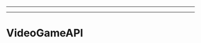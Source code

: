 -------------------------------------------------
----------------------------------------------------------------------------------------------------
# VideoGameAPI
